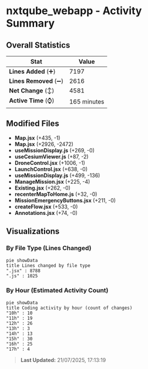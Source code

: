 # nxtqube_webapp - Activity Summary 

## Overall Statistics

| Stat                   | Value                                                             |
| ---------------------- | ----------------------------------------------------------------- |
| **Lines Added** (➕)   | 7197                                          |
| **Lines Removed** (➖) | 2616                                        |
| **Net Change** (↕)    | 4581                |
| **Active Time** (⌚)   | 165 minutes |


## Modified Files
- **Map.jsx** (+435, -1)
- **Map.jsx** (+2926, -2472)
- **useMissionDisplay.js** (+269, -0)
- **useCesiumViewer.js** (+87, -2)
- **DroneControl.jsx** (+1006, -1)
- **LaunchControl.jsx** (+638, -0)
- **useMissionDisplay.js** (+499, -136)
- **ManageMission.jsx** (+225, -4)
- **Existing.jsx** (+262, -0)
- **recenterMapToHome.js** (+32, -0)
- **MissionEmergencyButtons.jsx** (+211, -0)
- **createFlow.jsx** (+533, -0)
- **Annotations.jsx** (+74, -0)

## Visualizations

### By File Type (Lines Changed)

```mermaid
pie showData
title Lines changed by file type
".jsx" : 8788
".js" : 1025
```

### By Hour (Estimated Activity Count)

```mermaid
pie showData
title Coding activity by hour (count of changes)
"10h" : 10
"11h" : 19
"12h" : 26
"13h" : 3
"14h" : 13
"15h" : 30
"16h" : 25
"17h" : 4
```


> **Last Updated:** 21/07/2025, 17:13:19